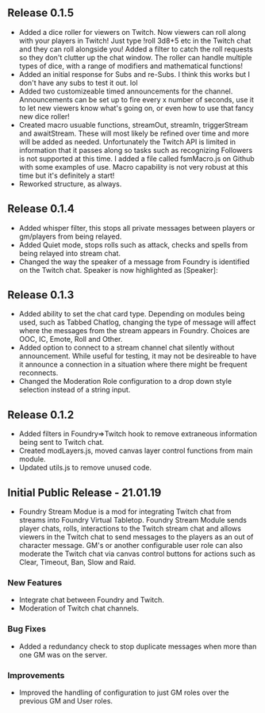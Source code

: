 ## Release 0.1.5
- Added a dice roller for viewers on Twitch. Now viewers can roll along with your players in Twitch! Just type !roll 3d8+5 etc in the 
Twitch chat and they can roll alongside you! Added a filter to catch the roll requests so they don't clutter up the chat window. The 
roller can handle multiple types of dice, with a range of modifiers and mathematical functions!
- Added an initial response for Subs and re-Subs. I think this works but I don't have any subs to test it out. lol
- Added two customizeable timed announcements for the channel. Announcements can be set up to fire every x number of seconds, use it to 
let new viewers know what's going on, or even how to use that fancy new dice roller!
- Created macro usuable functions, streamOut, streamIn, triggerStream and awaitStream. These will most likely be refined over time and more will be
added as needed. Unfortunately the Twitch API is limited in information that it passes along so tasks such as recognizing Followers is not
supported at this time. I added a file called fsmMacro.js on Github with some examples of use. Macro capability is not very robust at this
time but it's definitely a start! 
- Reworked structure, as always.

## Release 0.1.4
- Added whisper filter, this stops all private messages between players or gm/players from being relayed.
- Added Quiet mode, stops rolls such as attack, checks and spells from being relayed into stream chat.
- Changed the way the speaker of a message from Foundry is identified on the Twitch chat. Speaker is now highlighted as \[Speaker\]:

## Release 0.1.3
- Added ability to set the chat card type. Depending on modules being used, such as Tabbed Chatlog, changing the type of message will affect
where the messages from the stream appears in Foundry. Choices are OOC, IC, Emote, Roll and Other.
- Added option to connect to a stream channel chat silently without announcement. While useful for testing, it may not be desireable to 
have it announce a connection in a situation where there might be frequent reconnects.
- Changed the Moderation Role configuration to a drop down style selection instead of a string input.

## Release 0.1.2
- Added filters in Foundry=>Twitch hook to remove extraneous information being sent to Twitch chat.
- Created modLayers.js, moved canvas layer control functions from main module.
- Updated utils.js to remove unused code.

## Initial Public Release - 21.01.19
- Foundry Stream Modue is a mod for integrating Twitch chat from streams into Foundry Virtual Tabletop. Foundry Stream Module sends player chats, rolls, interactions to the Twitch stream chat and allows viewers in the Twitch chat to send messages to the players as an out of character message. GM's or another configurable user role can also moderate the Twitch chat via canvas control buttons for actions such as Clear, Timeout, Ban, Slow and Raid.

### New Features
- Integrate chat between Foundry and Twitch.
- Moderation of Twitch chat channels.

### Bug Fixes
- Added a redundancy check to stop duplicate messages when more than one GM was on the server.

### Improvements
- Improved the handling of configuration to just GM roles over the previous GM and User roles. 

